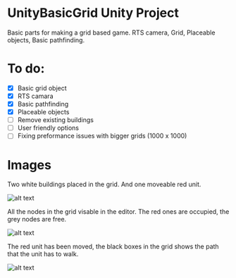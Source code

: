 # UnityBasicGrid Unity Project

Basic parts for making a grid based game. RTS camera, Grid, Placeable objects, Basic pathfinding.

# To do:

- [x] Basic grid object
- [x] RTS camara
- [x] Basic pathfinding
- [x] Placeable objects
- [ ] Remove existing buildings
- [ ] User friendly options
- [ ] Fixing preformance issues with bigger grids (1000 x 1000)

# Images

Two white buildings placed in the grid. And one moveable red unit.

![alt text](https://github.com/frisoobbema/UnityBasicGrid/blob/master/Images/image1.png?raw=true)

All the nodes in the grid visable in the editor. The red ones are occupied, the grey nodes are free.

![alt text](https://github.com/frisoobbema/UnityBasicGrid/blob/master/Images/image2.png?raw=true)

The red unit has been moved, the black boxes in the grid shows the path that the unit has to walk.

![alt text](https://github.com/frisoobbema/UnityBasicGrid/blob/master/Images/image3.png?raw=true)